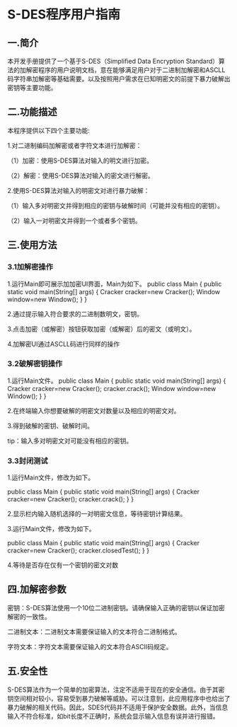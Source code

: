 # S-DES程序用户指南
## 一.简介
本开发手册提供了一个基于S-DES（Simplified Data Encryption Standard）算法的加解密程序的用户说明文档，意在能够满足用户对于二进制加解密和ASCLL码字符串加解密等基础需要。以及按照用户需求在已知明密文的前提下暴力破解出密钥等主要功能。

## 二.功能描述

本程序提供以下四个主要功能:

1.对二进制编码加解密或者字符文本进行加解密：

（1）加密：使用S-DES算法对输入的明文进行加密。

（2）解密：使用S-DES算法对输入的密文进行解密。

2.使用S-DES算法对输入的明密文对进行暴力破解：

（1）输入多对明密文并得到相应的密钥与破解时间（可能并没有相应的密钥）。

（2）输入一对明密文并得到一个或者多个密钥。

## 三.使用方法

### 3.1加解密操作

1.运行Main即可展示加加密UI界面，Main为如下。
public class Main {
    public static void main(String[] args) {
        Cracker cracker=new Cracker();
        Window window=new Window();
    }
}

2.通过提示输入符合要求的二进制数明文，密钥。

3.点击加密（或解密）按钮获取加密（或解密）后的密文（或明文）。
     
4.加解密UI通过ASCLL码进行同样的操作

### 3.2破解密钥操作

1.运行Main文件。
public class Main {
    public static void main(String[] args) {
        Cracker cracker=new Cracker();
        cracker.crack();
        Window window=new Window();
    }
}

2.在终端输入你想要破解的明密文对数量以及相应的明密文对。

3.得到破解的密钥、破解时间。

tip：输入多对明密文对可能没有相应的密钥。

### 3.3封闭测试
1.运行Main文件，修改为如下。

public class Main {
    public static void main(String[] args) {
        Cracker cracker=new Cracker();
        cracker.crack();
    }
}

2.显示栏内输入随机选择的一对明密文信息，等待密钥计算结果。

3.运行Main文件，修改为如下。

public class Main {
    public static void main(String[] args) {
        Cracker cracker=new Cracker();
        cracker.closedTest();
    }
}

4.等待是否存在仅有一个密钥的密文对数

## 四.加解密参数
密钥：S-DES算法使用一个10位二进制密钥。请确保输入正确的密钥以保证加密解密的一致性。

二进制文本：二进制文本需要保证输入的文本符合二进制格式。

字符文本：字符文本需要保证输入的文本符合ASCⅡ码规定。

## 五.安全性
S-DES算法作为一个简单的加密算法，注定不适用于现在的安全通信。由于其密钥空间相对较小，容易受到暴力破解等威胁。可以注意到，此应用程序中也给出了暴力破解的相关代码。因此，SDES代码并不适用于保护安全数据。此外，当信息输入不符合标准，如bit长度不正确时，系统会显示输入信息有误并进行报错。
